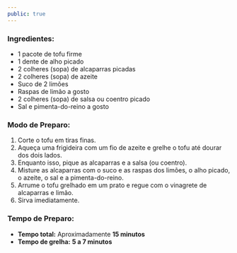```yaml
---
public: true
---
```


### Ingredientes:

- 1 pacote de tofu firme
- 1 dente de alho picado
- 2 colheres (sopa) de alcaparras picadas
- 2 colheres (sopa) de azeite
- Suco de 2 limões
- Raspas de limão a gosto
- 2 colheres (sopa) de salsa ou coentro picado
- Sal e pimenta-do-reino a gosto

### Modo de Preparo:

1. Corte o tofu em tiras finas.
2. Aqueça uma frigideira com um fio de azeite e grelhe o tofu até dourar dos dois lados.
3. Enquanto isso, pique as alcaparras e a salsa (ou coentro).
4. Misture as alcaparras com o suco e as raspas dos limões, o alho picado, o azeite, o sal e a pimenta-do-reino.
5. Arrume o tofu grelhado em um prato e regue com o vinagrete de alcaparras e limão.
6. Sirva imediatamente.

### Tempo de Preparo:

- **Tempo total:** Aproximadamente **15 minutos**
- **Tempo de grelha:** **5 a 7 minutos**